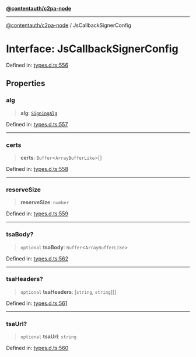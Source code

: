 [**@contentauth/c2pa-node**](../README.md)

***

[@contentauth/c2pa-node](../README.md) / JsCallbackSignerConfig

# Interface: JsCallbackSignerConfig

Defined in: [types.d.ts:556](https://github.com/contentauth/c2pa-node-v2/blob/1df68df861d38a8c4eb7c634a613532727ec72d3/js-src/types.d.ts#L556)

## Properties

### alg

> **alg**: [`SigningAlg`](../type-aliases/SigningAlg.md)

Defined in: [types.d.ts:557](https://github.com/contentauth/c2pa-node-v2/blob/1df68df861d38a8c4eb7c634a613532727ec72d3/js-src/types.d.ts#L557)

***

### certs

> **certs**: `Buffer`\<`ArrayBufferLike`\>[]

Defined in: [types.d.ts:558](https://github.com/contentauth/c2pa-node-v2/blob/1df68df861d38a8c4eb7c634a613532727ec72d3/js-src/types.d.ts#L558)

***

### reserveSize

> **reserveSize**: `number`

Defined in: [types.d.ts:559](https://github.com/contentauth/c2pa-node-v2/blob/1df68df861d38a8c4eb7c634a613532727ec72d3/js-src/types.d.ts#L559)

***

### tsaBody?

> `optional` **tsaBody**: `Buffer`\<`ArrayBufferLike`\>

Defined in: [types.d.ts:562](https://github.com/contentauth/c2pa-node-v2/blob/1df68df861d38a8c4eb7c634a613532727ec72d3/js-src/types.d.ts#L562)

***

### tsaHeaders?

> `optional` **tsaHeaders**: \[`string`, `string`\][]

Defined in: [types.d.ts:561](https://github.com/contentauth/c2pa-node-v2/blob/1df68df861d38a8c4eb7c634a613532727ec72d3/js-src/types.d.ts#L561)

***

### tsaUrl?

> `optional` **tsaUrl**: `string`

Defined in: [types.d.ts:560](https://github.com/contentauth/c2pa-node-v2/blob/1df68df861d38a8c4eb7c634a613532727ec72d3/js-src/types.d.ts#L560)
